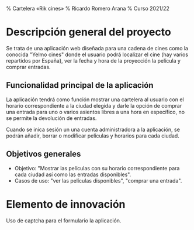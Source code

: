 % Cartelera «Rik cines»
% Ricardo Romero Arana
% Curso 2021/22

# Descripción general del proyecto

Se trata de una aplicación web diseñada para una cadena de cines como la conocida "Yelmo cines" 
donde el usuario podrá localizar el cine (hay varios repartidos por España), ver la fecha y hora
de la proyección la película y comprar entradas.

## Funcionalidad principal de la aplicación

La aplicación tendrá como función mostrar una cartelera al usuario con el horario correspondiente
a la ciudad elegida y darle la opción de comprar una entrada para uno o varios asientos libres a una hora en específico, no se permite la devolución de entradas.

Cuando se inica sesión un una cuenta administradora a la aplicación, se podrán añadir, borrar o 
modificar películas y horarios para cada ciudad.

## Objetivos generales

* Objetivo: "Mostrar las películas con su horario correspondiente para cada ciudad así como las entradas disponibles".
* Casos de uso: "ver las películas disponibles", "comprar una entrada".

# Elemento de innovación

Uso de captcha para el formulario la aplicación.
